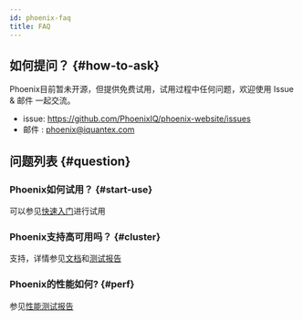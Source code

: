```yaml
---
id: phoenix-faq
title: FAQ
---
```


## 如何提问？ \{#how-to-ask\}

Phoenix目前暂未开源，但提供免费试用，试用过程中任何问题，欢迎使用 Issue & 邮件 一起交流。


- issue: https://github.com/PhoenixIQ/phoenix-website/issues
- 邮件  : phoenix@iquantex.com  

## 问题列表 \{#question\}

### Phoenix如何试用？ \{#start-use\}
可以参见[快速入门](/docs/introduce)进行试用

### Phoenix支持高可用吗？ \{#cluster\}
支持，详情参见[文档](/docs//introduce)和[测试报告](/docs/phoenix-test/available-test)

### Phoenix的性能如何? \{#perf\}
参见[性能测试报告](/docs/phoenix-test/performance-test)
